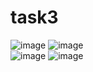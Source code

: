 # task3  
![image](https://github.com/user-attachments/assets/d643e7c6-a5e7-427d-b6c4-d428399eee20)
![image](https://github.com/user-attachments/assets/59fa5ef4-8667-4935-ac9e-15c48d023ed4)  
![image](https://github.com/user-attachments/assets/9076f810-e8d1-455f-b13e-8bb13689a1fe)
![image](https://github.com/user-attachments/assets/ca03ccc9-4e3b-4dc1-b958-66af809e987b)

